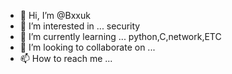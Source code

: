 - 👋 Hi, I’m @Bxxuk
- 👀 I’m interested in ... security
- 🌱 I’m currently learning ... python,C,network,ETC
- 💞️ I’m looking to collaborate on ...
- 📫 How to reach me ...

<!---
Bxxuk/Bxxuk is a ✨ special ✨ repository because its `README.md` (this file) appears on your GitHub profile.
You can click the Preview link to take a look at your changes.
--->
